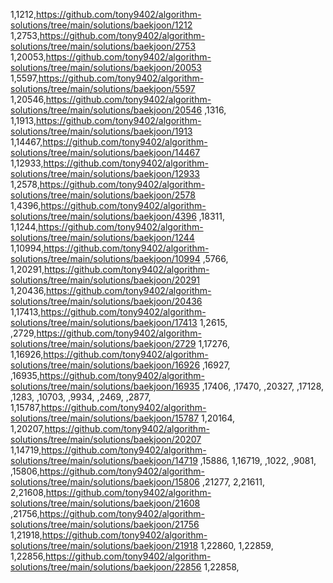 1,1212,https://github.com/tony9402/algorithm-solutions/tree/main/solutions/baekjoon/1212
1,2753,https://github.com/tony9402/algorithm-solutions/tree/main/solutions/baekjoon/2753
1,20053,https://github.com/tony9402/algorithm-solutions/tree/main/solutions/baekjoon/20053
1,5597,https://github.com/tony9402/algorithm-solutions/tree/main/solutions/baekjoon/5597
1,20546,https://github.com/tony9402/algorithm-solutions/tree/main/solutions/baekjoon/20546
,1316,
1,1913,https://github.com/tony9402/algorithm-solutions/tree/main/solutions/baekjoon/1913
1,14467,https://github.com/tony9402/algorithm-solutions/tree/main/solutions/baekjoon/14467
1,12933,https://github.com/tony9402/algorithm-solutions/tree/main/solutions/baekjoon/12933
1,2578,https://github.com/tony9402/algorithm-solutions/tree/main/solutions/baekjoon/2578
1,4396,https://github.com/tony9402/algorithm-solutions/tree/main/solutions/baekjoon/4396
,18311,
1,1244,https://github.com/tony9402/algorithm-solutions/tree/main/solutions/baekjoon/1244
1,10994,https://github.com/tony9402/algorithm-solutions/tree/main/solutions/baekjoon/10994
,5766,
1,20291,https://github.com/tony9402/algorithm-solutions/tree/main/solutions/baekjoon/20291
1,20436,https://github.com/tony9402/algorithm-solutions/tree/main/solutions/baekjoon/20436
1,17413,https://github.com/tony9402/algorithm-solutions/tree/main/solutions/baekjoon/17413
1,2615,
,2729,https://github.com/tony9402/algorithm-solutions/tree/main/solutions/baekjoon/2729
1,17276,
1,16926,https://github.com/tony9402/algorithm-solutions/tree/main/solutions/baekjoon/16926
,16927,
,16935,https://github.com/tony9402/algorithm-solutions/tree/main/solutions/baekjoon/16935
,17406,
,17470,
,20327,
,17128,
,1283,
,10703,
,9934,
,2469,
,2877,
1,15787,https://github.com/tony9402/algorithm-solutions/tree/main/solutions/baekjoon/15787
1,20164,
1,20207,https://github.com/tony9402/algorithm-solutions/tree/main/solutions/baekjoon/20207
1,14719,https://github.com/tony9402/algorithm-solutions/tree/main/solutions/baekjoon/14719
,15886,
1,16719,
,1022,
,9081,
,15806,https://github.com/tony9402/algorithm-solutions/tree/main/solutions/baekjoon/15806
,21277,
2,21611,
2,21608,https://github.com/tony9402/algorithm-solutions/tree/main/solutions/baekjoon/21608
,21756,https://github.com/tony9402/algorithm-solutions/tree/main/solutions/baekjoon/21756
1,21918,https://github.com/tony9402/algorithm-solutions/tree/main/solutions/baekjoon/21918
1,22860,
1,22859,
1,22856,https://github.com/tony9402/algorithm-solutions/tree/main/solutions/baekjoon/22856
1,22858,
